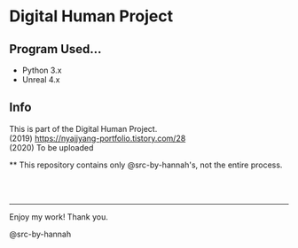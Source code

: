 # Digital Human Project

## Program Used...

- Python 3.x
- Unreal 4.x


## Info

This is part of the Digital Human Project.
<br>(2019) https://nyajjyang-portfolio.tistory.com/28
<br>(2020) To be uploaded

** This repository contains only @src-by-hannah's, not the entire process.

<br><br>

---

Enjoy my work! Thank you.

@src-by-hannah
